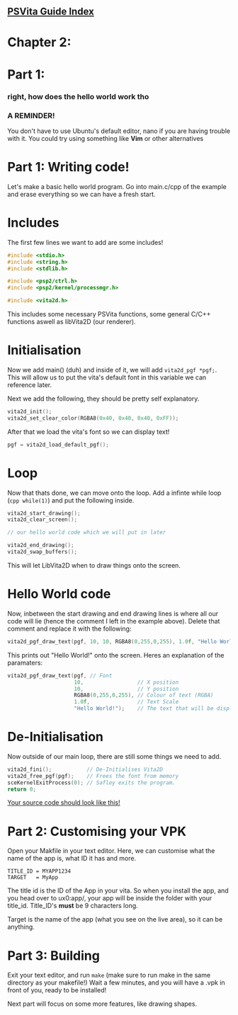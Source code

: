 ## [PSVita Guide Index](https://docs.pipewarp.co.uk/vita-docs)

# Chapter 2:
# Part 1:
### right, how does the hello world work tho

### A REMINDER!
You don't have to use Ubuntu's default editor, nano if you are having trouble with it. You could try using something like **Vim** or other alternatives

# Part 1: Writing code!
Let's make a basic hello world program. Go into main.c/cpp of the example and erase everything so we can have a fresh start.

# Includes
The first few lines we want to add are some includes!
```cpp
#include <stdio.h>
#include <string.h>
#include <stdlib.h>

#include <psp2/ctrl.h>
#include <psp2/kernel/processmgr.h>

#include <vita2d.h>
```
This includes some necessary PSVita functions, some general C/C++ functions aswell as libVita2D (our renderer).

# Initialisation
Now we add main() (duh) and inside of it, we will add ```vita2d_pgf *pgf;```. This will allow us to put the vita's default font in this variable we can reference later.


Next we add the following, they should be pretty self explanatory.
```cpp
vita2d_init();
vita2d_set_clear_color(RGBA8(0x40, 0x40, 0x40, 0xFF));
```
After that we load the vita's font so we can display text!
```cpp
pgf = vita2d_load_default_pgf();
```
# Loop
Now that thats done, we can move onto the loop.
Add a infinte while loop (```cpp while(1)```) and put the following inside.
```cpp
vita2d_start_drawing();
vita2d_clear_screen();

// our hello world code which we will put in later

vita2d_end_drawing();
vita2d_swap_buffers();
```
This will let LibVita2D when to draw things onto the screen.

# Hello World code
Now, inbetween the start drawing and end drawing lines is where all our code will lie (hence the comment I left in the example above). Delete that comment and replace it with the following:
```cpp
vita2d_pgf_draw_text(pgf, 10, 10, RGBA8(0,255,0,255), 1.0f, "Hello World!");
```
This prints out "Hello World!" onto the screen.
Heres an explanation of the paramaters:
```cpp
vita2d_pgf_draw_text(pgf, // Font 
					 10,                 // X position
					 10,                 // Y position
					 RGBA8(0,255,0,255), // Colour of text (RGBA)
					 1.0f,               // Text Scale
					 "Hello World!");    // The text that will be displayed
```

# De-Initialisation
Now outside of our main loop, there are still some things we need to add.
```cpp
vita2d_fini();           // De-Initialises Vita2D
vita2d_free_pgf(pgf);    // Frees the font from memory
sceKernelExitProcess(0); // Safley exits the program.
return 0;
```

[Your source code should look like this!](https://docs.pipewarp.co.uk/vita-docs/chapter-2/part-1/main.cpp)

# Part 2: Customising your VPK
Open your Makfile in your text editor. Here, we can customise what the name of the app is, what ID it has and more.
```
TITLE_ID = MYAPP1234
TARGET   = MyApp
```
The title id is the ID of the App in your vita. So when you install the app, and you head over to ux0:app/, your app will be inside the folder with your title_id. Title_ID's **must** be 9 characters long.


Target is the name of the app (what you see on the live area), so it can be anything.

# Part 3: Building
Exit your text editor, and run ```make``` (make sure to run make in the same directory as your makefile!)
Wait a few minutes, and you will have a .vpk in front of you, ready to be installed!

Next part will focus on some more features, like drawing shapes.
